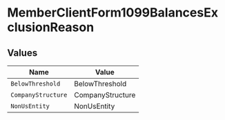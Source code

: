 # MemberClientForm1099BalancesExclusionReason


## Values

| Name               | Value              |
| ------------------ | ------------------ |
| `BelowThreshold`   | BelowThreshold     |
| `CompanyStructure` | CompanyStructure   |
| `NonUsEntity`      | NonUsEntity        |